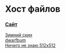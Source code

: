 # Хост файлов
### <a href="https://meldone.tk/">Сайт</a>

<a href="meldonesnow.png">Зимний скин</a>  
<a href="dwarfbum.png">dwarfbum</a>  
<a href="head.png">Ничего не знаю 512x512</a>  
 

